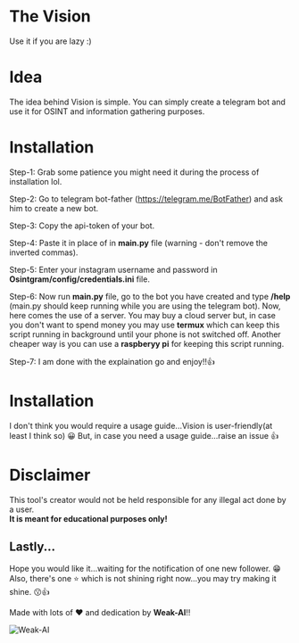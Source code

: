 

  # The Vision
Use it if you are lazy :)

# Idea
The idea behind Vision is simple. You can simply create a telegram bot and use it for OSINT and information gathering purposes.

# Installation
  Step-1: Grab some patience you might need it during the process of installation lol.  
  
  Step-2: Go to telegram bot-father (https://telegram.me/BotFather) and ask him to create a new bot.  
  
  Step-3: Copy the api-token of your bot.  
  
  Step-4: Paste it in place of **<BOT-API-TOKEN>** in **main.py** file (warning - don't remove the inverted commas).   
  
  Step-5: Enter your instagram username and password in **Osintgram/config/credentials.ini** file.  

  Step-6: Now run **main.py** file, go to the bot you have created and type **/help** (main.py should keep running while you are using the telegram bot).
        Now, here comes the use of a server. You may buy a cloud server but, in case you don't want to spend money you may use **termux** which can keep this
        script running in background until your phone is not switched off. Another cheaper way is you can use a **raspberyy pi** for keeping this script running.  
        
  Step-7: I am done with the explaination go and enjoy!!👍  

# Installation
I don't think you would require a usage guide...Vision is user-friendly(at least I think so) 😀
But, in case you need a usage guide...raise an issue 👍 
  
# Disclaimer
This tool's creator would not be held responsible for any illegal act done by a user.  
**It is meant for educational purposes only!**          
  
## Lastly...
Hope you would like it...waiting for the notification of one new follower. 😁  
Also, there's one ⭐ which is not shining right now...you may try making it shine. 😗👍  
  
Made with lots of ❤ and dedication by **Weak-AI**!!

![Weak-AI](https://avatars.githubusercontent.com/u/66372332?v=4)
